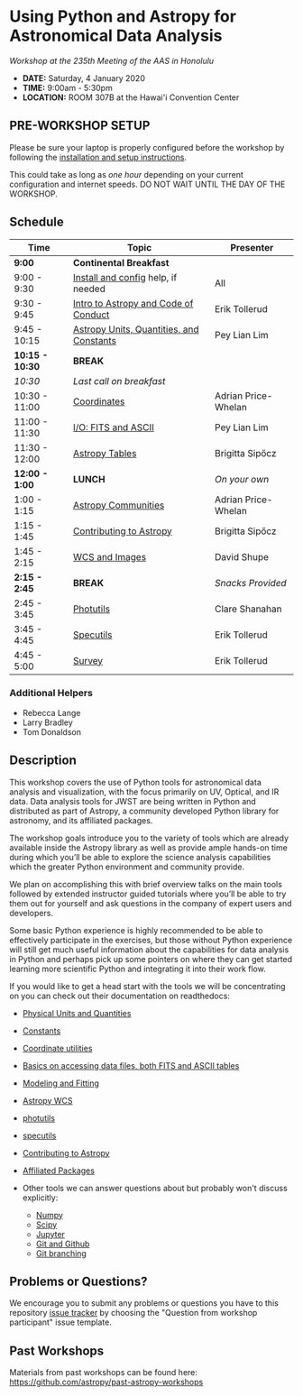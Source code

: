 Using Python and Astropy for Astronomical Data Analysis
=======================================================
*Workshop at the 235th Meeting of the AAS in Honolulu*

* **DATE:** Saturday, 4 January 2020
* **TIME:** 9:00am - 5:30pm
* **LOCATION:** ROOM 307B at the Hawai'i Convention Center

## PRE-WORKSHOP SETUP
Please be sure your laptop is properly configured before the workshop by following the
[installation and setup instructions](00-Install_and_Setup).

This could take as long as *one hour* depending on your current configuration and internet speeds.
DO NOT WAIT UNTIL THE DAY OF THE WORKSHOP.

## Schedule
| Time              | Topic    | Presenter |
|-------------------|----------|-----------|
|**9:00** | **Continental Breakfast** | |
|9:00 - 9:30    | [Install and config](00-Install_and_Setup) help, if needed  | All |
|9:30 - 9:45 | [Intro to Astropy and Code of Conduct](01-IntroCoC) | Erik Tollerud |
|9:45 - 10:15  | [Astropy Units, Quantities, and Constants](03-UnitsQuantities) | Pey Lian Lim |
|**10:15 - 10:30**  |  **BREAK** |  |
|*10:30* | *Last call on breakfast* | |
|10:30 - 11:00 | [Coordinates](04-Coordinates) | Adrian Price-Whelan |
|11:00 - 11:30 | [I/O: FITS and ASCII](05-FITS) | Pey Lian Lim |
|11:30 - 12:00 | [Astropy Tables](06-Tables)| Brigitta Sipőcz |
|**12:00 - 1:00**| **LUNCH** | *On your own* |
|1:00 - 1:15 | [Astropy Communities](10-WrapUp) | Adrian Price-Whelan |
|1:15 - 1:45 | [Contributing to Astropy](10-WrapUp) | Brigitta Sipőcz |
|1:45 - 2:15 | [WCS and Images](08-WCS) | David Shupe |
**2:15 - 2:45** | **BREAK** | *Snacks Provided* |
|2:45 - 3:45 | [Photutils](09-Photutils) | Clare Shanahan |
|3:45 - 4:45 | [Specutils](09b-Specutils) | Erik Tollerud |
|4:45 - 5:00 | [Survey](10-WrapUp) | Erik Tollerud |

### Additional Helpers

* Rebecca Lange
* Larry Bradley
* Tom Donaldson

## Description
This workshop covers the use of Python tools for astronomical data analysis and visualization, with the focus primarily
on UV, Optical, and IR data. Data analysis tools for JWST are being written in Python and distributed as part of Astropy,
a community developed Python library for astronomy,  and its affiliated packages.

The workshop goals introduce you to the variety of tools which are already available inside the Astropy library as
well as provide ample hands-on time during which you’ll be able to explore the science analysis capabilities which the
greater Python environment and community provide.

We plan on accomplishing this with brief overview talks on the main tools followed by extended instructor guided tutorials
where you’ll be able to try them out for yourself and ask questions in the company of expert users and developers.

Some basic Python experience is highly recommended to be able to effectively participate in the exercises,
but those without Python experience will still get much useful information about the capabilities for data analysis in
Python and perhaps pick up some pointers on where they can get started learning more scientific Python and integrating
it into their work flow.

If you would like to get a head start with the tools we will be concentrating on you can check out their documentation on readthedocs:

* [Physical Units and Quantities](https://docs.astropy.org/en/stable/units/index.html)
* [Constants](https://docs.astropy.org/en/stable/constants/index.html)
* [Coordinate utilities](https://docs.astropy.org/en/stable/coordinates/index.html)
* [Basics on accessing data files, both FITS and ASCII tables](https://docs.astropy.org/en/stable/io/unified.html)
* [Modeling and Fitting](https://docs.astropy.org/en/stable/modeling/index.html)
* [Astropy WCS](https://docs.astropy.org/en/stable/wcs/index.html)
* [photutils](https://photutils.readthedocs.io/)
* [specutils](https://specutils.readthedocs.io/)
* [Contributing to Astropy](https://docs.astropy.org/en/stable/development/workflow/development_workflow.html)
* [Affiliated Packages](https://www.astropy.org/affiliated/)

* Other tools we can answer questions about but probably won't discuss explicitly:
  * [Numpy](https://numpy.org/)
  * [Scipy](https://www.scipy.org/)
  * [Jupyter](https://jupyter.org/)
  * [Git and Github](https://guides.github.com/activities/hello-world/)
  * [Git branching](https://learngitbranching.js.org/)

## Problems or Questions?

We encourage you to submit any problems or questions you have to this
repository [issue tracker](https://github.com/astropy/astropy-workshop/issues)
by choosing the "Question from workshop participant" issue template.

## Past Workshops

Materials from past workshops can be found here:
https://github.com/astropy/past-astropy-workshops
